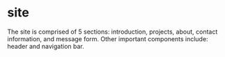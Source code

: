 # site

The site is comprised of 5 sections: introduction, projects, about, contact information, and message form. Other important components include: header and navigation bar.
